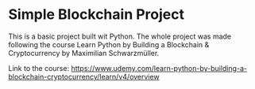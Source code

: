 # Simple Blockchain Project
This is a basic project built wit Python. The whole project was made following the course Learn Python by Building a Blockchain & Cryptocurrency by Maximilian Schwarzmüller.

Link to the course: https://www.udemy.com/learn-python-by-building-a-blockchain-cryptocurrency/learn/v4/overview